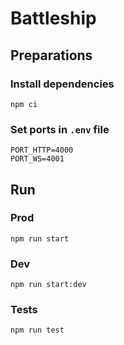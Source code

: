 # Battleship

## Preparations

### Install dependencies

```
npm ci
```

### Set ports in `.env` file

```
PORT_HTTP=4000
PORT_WS=4001
```

## Run

### Prod

```
npm run start
```

### Dev

```
npm run start:dev
```

### Tests

```
npm run test
```
